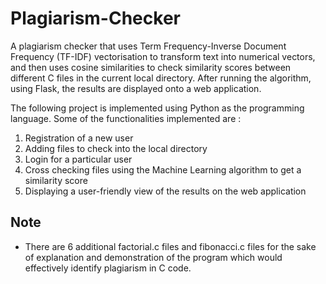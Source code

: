 # Plagiarism-Checker
A plagiarism checker that uses Term Frequency-Inverse Document Frequency (TF-IDF) vectorisation to transform text into numerical vectors, and then uses cosine similarities to check similarity scores between different C files in the current local directory. After running the algorithm, using Flask, the results are displayed onto a web application.

The following project is implemented using Python as the programming language. Some of the functionalities implemented are :
1. Registration of a new user
2. Adding files to check into the local directory
3. Login for a particular user
4. Cross checking files using the Machine Learning algorithm to get a similarity score
5. Displaying a user-friendly view of the results on the web application

## Note 

- There are 6 additional factorial.c files and fibonacci.c files for the sake of explanation and demonstration of the program which would effectively identify plagiarism in C code.

